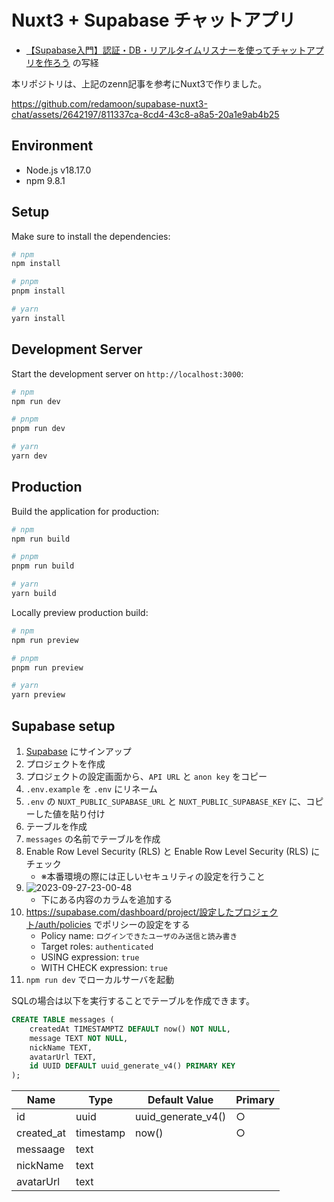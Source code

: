 # Nuxt3 + Supabase チャットアプリ

- [【Supabase入門】認証・DB・リアルタイムリスナーを使ってチャットアプリを作ろう](https://zenn.dev/chot/articles/ddd2844ad3ae61#%E3%83%81%E3%83%A3%E3%83%83%E3%83%88%E3%82%A2%E3%83%97%E3%83%AA%E3%81%AE%E5%AE%9F%E8%A3%85) の写経

本リポジトリは、上記のzenn記事を参考にNuxt3で作りました。

https://github.com/redamoon/supabase-nuxt3-chat/assets/2642197/811337ca-8cd4-43c8-a8a5-20a1e9ab4b25

## Environment

- Node.js v18.17.0
- npm 9.8.1

## Setup

Make sure to install the dependencies:

```bash
# npm
npm install

# pnpm
pnpm install

# yarn
yarn install
```

## Development Server

Start the development server on `http://localhost:3000`:

```bash
# npm
npm run dev

# pnpm
pnpm run dev

# yarn
yarn dev
```

## Production

Build the application for production:

```bash
# npm
npm run build

# pnpm
pnpm run build

# yarn
yarn build
```

Locally preview production build:

```bash
# npm
npm run preview

# pnpm
pnpm run preview

# yarn
yarn preview
```

## Supabase setup

1. [Supabase](https://supabase.io/) にサインアップ
2. プロジェクトを作成
3. プロジェクトの設定画面から、`API URL` と `anon key` をコピー
4. `.env.example` を `.env` にリネーム
5. `.env` の `NUXT_PUBLIC_SUPABASE_URL` と `NUXT_PUBLIC_SUPABASE_KEY` に、コピーした値を貼り付け
6. テーブルを作成
7. `messages` の名前でテーブルを作成
8. Enable Row Level Security (RLS) と Enable Row Level Security (RLS) にチェック
    - ※本番環境の際には正しいセキュリティの設定を行うこと
9. ![2023-09-27-23-00-48](https://github.com/redamoon/supabase-nuxt3-chat/assets/2642197/6eb050ba-9724-4e8f-a017-cf2ccf0d559b)
    - 下にある内容のカラムを追加する
10. https://supabase.com/dashboard/project/設定したプロジェクト/auth/policies でポリシーの設定をする
    - Policy name: `ログインできたユーザのみ送信と読み書き`
    - Target roles: `authenticated`
    - USING expression: `true`
    - WITH CHECK expression: `true`
11. `npm run dev` でローカルサーバを起動

SQLの場合は以下を実行することでテーブルを作成できます。

```sql
CREATE TABLE messages (
    createdAt TIMESTAMPTZ DEFAULT now() NOT NULL,
    message TEXT NOT NULL,
    nickName TEXT,
    avatarUrl TEXT,
    id UUID DEFAULT uuid_generate_v4() PRIMARY KEY
);
```

| Name       |Type|Default Value|Primary|
|------------|---|---|---|
| id         |uuid|uuid_generate_v4()|○|
| created_at |timestamp|now()|○|
| messaage   |text|||
| nickName   |text|||
|avatarUrl   |text|||

